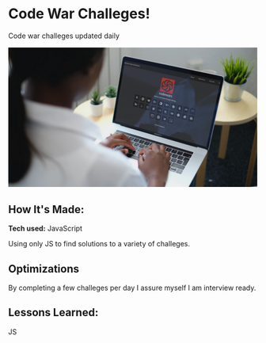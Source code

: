 # Code War Challeges!
Code war challeges updated daily

![alt tag](downloads.png)

## How It's Made:

**Tech used:**  JavaScript

Using only JS to find solutions to a variety of challeges. 

## Optimizations

By completing a few challeges per day I assure myself I am interview ready. 

## Lessons Learned:

JS